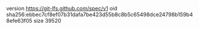version https://git-lfs.github.com/spec/v1
oid sha256:ebbec7cf8ef07b31dafa7be423d55b8c8b5c65498dce24798b159b48efe63f05
size 39520
